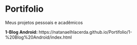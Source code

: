 # Portifolio
 Meus projetos pessoais e acadêmicos

<p> <strong>1-Blog Android:</strong> https://natanaelhlacerda.github.io/Portifolio/1-%20Blog%20Android/index.html </p>
